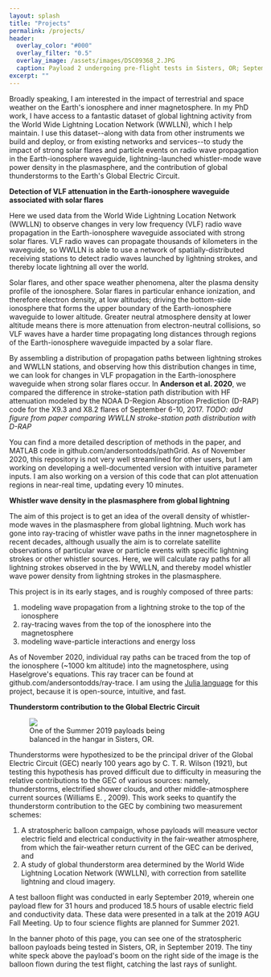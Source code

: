 ```yaml
---
layout: splash
title: "Projects"
permalink: /projects/
header:
  overlay_color: "#000"
  overlay_filter: "0.5"
  overlay_image: /assets/images/DSC09368_2.JPG
  caption: Payload 2 undergoing pre-flight tests in Sisters, OR; September 2019
excerpt: ""
---
```


Broadly speaking, I am interested in the impact of terrestrial and space weather on the Earth's ionosphere and inner magnetosphere.  In my PhD work, I have access to a fantastic dataset of global lightning activity from the World Wide Lightning Location Network (WWLLN), which I help maintain.  I use this dataset--along with data from other instruments we build and deploy, or from existing networks and services--to study the impact of strong solar flares and particle events on radio wave propagation in the Earth-ionosphere waveguide, lightning-launched whistler-mode wave power density in the plasmasphere, and the contribution of global thunderstorms to the Earth's Global Electric Circuit.

**Detection of VLF attenuation in the Earth-ionosphere waveguide associated with solar flares**

Here we used data from the World Wide Lightning Location Network (WWLLN) to observe changes in very low frequency (VLF) radio wave propagation in the Earth-ionosphere waveguide associated with strong solar flares.  VLF radio waves can propagate thousands of kilometers in the waveguide, so WWLLN is able to use a network of spatially-distributed receiving stations to detect radio waves launched by lightning strokes, and thereby locate lightning all over the world.

Solar flares, and other space weather phenomena, alter the plasma density profile of the ionosphere.  Solar flares in particular enhance ionization, and therefore electron density, at low altitudes; driving the bottom-side ionosphere that forms the upper boundary of the Earth-ionosphere waveguide to lower altitude.  Greater neutral atmosphere density at lower altitude means there is more attenuation from electron-neutral collisions, so VLF waves have a harder time propagating long distances through regions of the Earth-ionosphere waveguide impacted by a solar flare.

By assembling a distribution of propagation paths between lightning strokes and WWLLN stations, and observing how this distribution changes in time, we can look for changes in VLF propagation in the Earth-ionosphere waveguide when strong solar flares occur. In **Anderson et al. 2020**, we compared the difference in stroke-station path distribution with HF attenuation modeled by the NOAA D-Region Absorption Prediction (D-RAP) code for the X9.3 and X8.2 flares of September 6-10, 2017. *TODO: add figure from paper comparing WWLLN stroke-station path distribution with D-RAP*

You can find a more detailed description of methods in the paper, and MATLAB code in github.com/andersontodds/pathGrid.  As of November 2020, this repository is not very well streamlined for other users, but I am working on developing a well-documented version with intuitive parameter inputs.  I am also working on a version of this code that can plot attenuation regions in near-real time, updating every 10 minutes.

**Whistler wave density in the plasmasphere from global lightning**

The aim of this project is to get an idea of the overall density of whistler-mode waves in the plasmasphere from global lightning.  Much work has gone into ray-tracing of whistler wave paths in the inner magnetosphere in recent decades, although usually the aim is to correlate satellite observations of particular wave or particle events with specific lightning strokes or other whistler sources.  Here, we will calculate ray paths for all lightning strokes observed in the by WWLLN, and thereby model whistler wave power density from lightning strokes in the plasmasphere.

This project is in its early stages, and is roughly composed of three parts:
 1. modeling wave propagation from a lightning stroke to the top of the ionosphere
 2. ray-tracing waves from the top of the ionosphere into the magnetosphere
 3. modeling wave-particle interactions and energy loss
 
As of November 2020, individual ray paths can be traced from the top of the ionosphere (~1000 km altitude) into the magnetosphere, using Haselgrove's equations.  This ray tracer can be found at github.com/andersontodds/ray-trace.  I am using the [Julia language](https://julialang.org/) for this project, because it is open-source, intuitive, and fast.

**Thunderstorm contribution to the Global Electric Circuit**

<figure style="width: 300px" class="align-right">
    <a href="{{ site.url }}{{ site.baseurl }}/assets/images/payload_hangar.jpg"><img src="{{ site.url }}{{ site.baseurl }}/assets/images/payload_hangar.jpg"></a>
    <figcaption>One of the Summer 2019 payloads being balanced in the hangar in Sisters, OR.</figcaption>
</figure>

Thunderstorms were hypothesized to be the principal driver of the Global Electric Circuit (GEC) nearly 100 years ago by C. T. R. Wilson (1921), but testing this hypothesis has proved difficult due to difficulty in measuring the relative contributions to the GEC of various sources: namely, thunderstorms, electrified shower clouds, and other middle-atmosphere current sources (Williams E. , 2009). This work seeks to quantify the thunderstorm contribution to the GEC by combining two measurement schemes:
 1. A stratospheric balloon campaign, whose payloads will measure vector electric field and electrical conductivity in the fair-weather atmosphere, from which the fair-weather return current of the GEC can be derived, and
 2. A study of global thunderstorm area determined by the World Wide Lightning Location Network (WWLLN), with correction from satellite lightning and cloud imagery.

A test balloon flight was conducted in early September 2019, wherein one payload flew for 31 hours and produced 18.5 hours of usable electric field and conductivity data.  These data were presented in a talk at the 2019 AGU Fall Meeting.  Up to four science flights are planned for Summer 2021.

In the banner photo of this page, you can see one of the stratospheric balloon payloads being tested in Sisters, OR, in September 2019.  The tiny white speck above the payload's boom on the right side of the image is the balloon flown during the test flight, catching the last rays of sunlight.
